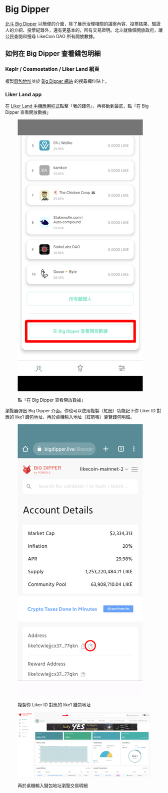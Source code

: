 # Big Dipper

[北斗 Big Dipper](https://likecoin.bigdipper.live/) 以簡便的介面，除了展示治理相關的議案內容、投票結果、驗證人的介紹、投票紀錄外，還有更基本的，所有交易證明。北斗就像個開放政府，讓公民查閱和搜尋 LikeCoin DAO 所有開放數據。

## 如何在 Big Dipper 查看錢包明細

### Keplr / Cosmostation / Liker Land 網頁

複製[錢包地址](../wallet-address.md)並於 [Big Dipper 網站](https://likecoin.bigdipper.live/) 的搜尋欄位貼上。

### Liker Land app

在 [Liker Land 手機應用程式](https://liker.land/getapp)點擊「我的錢包」，再移動到最底，點「在 Big Dipper 查看開放數據」

<figure><img src="../../../.gitbook/assets/Big Dipper 1.png" alt=""><figcaption><p>點「在 Big Dipper 查看開放數據」</p></figcaption></figure>

瀏覽器彈出 Big Dipper 介面。你也可以使用複製（紅圈）功能記下你 Liker ID 對應的 like1 錢包地址，再於桌機輸入地址（紅箭嘴）瀏覽錢包明細。

<figure><img src="../../../.gitbook/assets/Big Dipper 2.png" alt=""><figcaption><p>複製你 Liker ID 對應的 like1 錢包地址</p></figcaption></figure>

<figure><img src="../../../.gitbook/assets/Big Dipper 3.png" alt=""><figcaption><p>再於桌機輸入錢包地址瀏覽交易明細</p></figcaption></figure>
